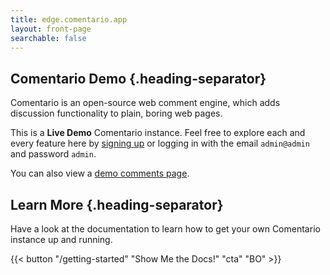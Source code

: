 ```yaml
---
title: edge.comentario.app
layout: front-page
searchable: false
---
```


## Comentario Demo {.heading-separator}

Comentario is an open-source web comment engine, which adds discussion functionality to plain, boring web pages.

This is a **Live Demo** Comentario instance. Feel free to explore each and every feature here by [signing up](https://edge.comentario.app/en/auth/signup) or logging in with the email `admin@admin` and password `admin`.

You can also view a [demo comments page](https://demo.comentario.app/).

## Learn More {.heading-separator}

Have a look at the [](/getting-started) documentation to learn how to get your own Comentario instance up and running.

{{< button "/getting-started" "Show Me the Docs!" "cta" "BO" >}}
